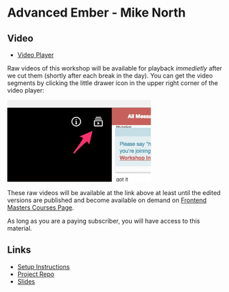 # Advanced Ember - Mike North


## Video

* [Video Player](https://frontendmasters.com/live-event/advanced-ember-live/)

Raw videos of this workshop will be available for playback
*immedietly* after we cut them (shortly after each break in the
day). You can get the video segments by clicking the little drawer
icon in the upper right corner of the video player:

![Video Drawer](video-drawer.jpg "small image showing video drawer on the player")

These raw videos will be available at the link above at least until
the edited versions are published and become available on demand on
[Frontend Masters Courses Page](https://frontendmasters.com/courses/).

As long as you are a paying subscriber, you will have access to this
material.

## Links

* [Setup Instructions](https://gist.github.com/mike-north/35684b7a22c2b88da780917d62f01d59)
* [Project Repo](https://github.com/FrontendMasters/ember-commently/)
* [Slides](https://drive.google.com/file/d/0B7LIdu29tPZRVXFGN01EUXF4Vlk/view)
